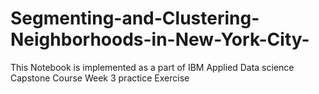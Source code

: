 # Segmenting-and-Clustering-Neighborhoods-in-New-York-City-
This Notebook is implemented as a part of  IBM Applied Data science Capstone Course Week 3 practice Exercise
